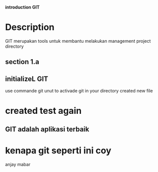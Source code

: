 **introduction GIT**
# Description
GIT merupakan tools untuk membantu melakukan management project directory 
## section 1.a
## initializeL GIT 
use commande git unut to activade git in your directory
created new file 
# created test again
## GIT adalah aplikasi terbaik
# kenapa git seperti ini coy
anjay mabar

